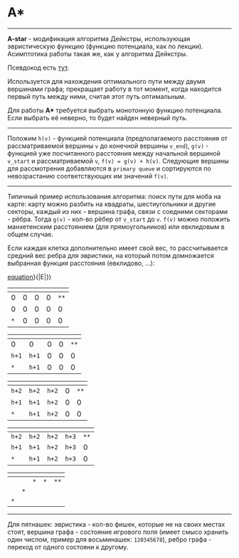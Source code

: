 # A*

***

__A-star__ - модификация алгоритма Дейкстры, использующая эвристическую функцию (функцию потенциала, как по лекции). Асимптотика работы такая же, как у алгоритма Дейкстры.

Псевдокод есть [тут](https://ru.wikipedia.org/wiki/A*).

Используется для нахождения оптимального пути между двумя вершинами графа; прекращает работу в тот момент, когда находится первый путь между ними, считая этот путь оптимальным.

Для работы __A*__ требуется выбрать монотонную функцию потенциала. Если выбрать её неверно, то будет найден неверный путь.

***

Положим `h(v)` - функцией потенциала (предполагаемого расстояния от рассматриваемой вершины `v`  до конечной вершины `v_end`), `g(v)` - функцией уже посчитанного расстояния между начальной вершиной `v_start` и рассматриваемой `v`, `f(v) = g(v) + h(v)`. Следующие вершины для рассмотрения добавляются в `primary queue` и сортируются по невозрастанию соответствующих им значений `f(v)`.

***

Типичный пример использования алгоритма: поиск пути для моба на карте: карту можно разбить на квадраты, шестиугольники и другие секторы, каждый из них - вершина графа, связи с соедними секторами - рёбра. Тогда `g(v)` - кол-во рёбер от `v_start` до `v`. `f(v)` можно положить манхетенским расстоянием (для прямоугольников) или евклидовым в общем случае.

Если каждая клетка дополнительно имеет свой вес, то рассчитывается средний вес ребра для эвристики, на который потом домножается выбранная функция расстояния (евклидово, ...):

[equation](https://latex.codecogs.com/gif.latex?\omega_{average}=\frac{&space;\sum_{i=1}^{|E|}\omega(e_i))}{|E|})


| []() |  |  |  |  |
|---|---|---|---|---|
| 0 | 0 | 0 | 0 | `**` |
| 0 | 0 | 0 | 0 | 0 |
| `*` | 0 | 0 | 0 | 0 |

| []() |  |  |  |  |
|---|---|---|---|---|
| 0 | 0 | 0 | 0 | `**` |
| `h+1` | `h+1` | 0 | 0 | 0 |
| `*` | `h+1` | 0 | 0 | 0 |

| []() |  |  |  |  |
|---|---|---|---|---|
| `h+2` | `h+2` | `h+2` | 0 | `**` |
| `h+1` | `h+1` | `h+2` | 0 | 0 |
| `*` | `h+1` | `h+2` | 0 | 0 |

| []() |  |  |  |  |
|---|---|---|---|---|
| `h+2` | `h+2` | `h+2` | `h+3` | `**` |
| `h+1` | `h+1` | `h+2` | `h+3` | 0 |
| `*` | `h+1` | `h+2` | `h+3` | 0 |

| []() |  |  |  |  |
|---|---|---|---|---|
|  |  | `*` | `*` | `**` |
|  | `*` |  |  |  |
| `*` |  |  |  |  |

***

Для пятнашек: эвристика - кол-во фишек, которые не на своих местах стоят, вершина графа - состояние игрового поля (имеет смысо хранить один числом, пример для восьминашек: `120345678`), ребро графа - переход от одного состояни к другому.
